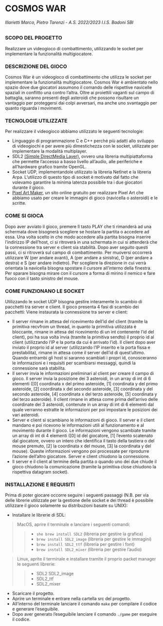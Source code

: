 # COSMOS WAR

###### Illarietti Marco, Pietro Tarenzi - A.S. 2022/2023 I.I.S. Badoni 5BI

### SCOPO DEL PROGETTO
Realizzare un videogioco di combattimento, utilizzando le socket per implementare la funzionalità multigiocatore.

### DESCRIZIONE DEL GIOCO
Cosmos War è un videogioco di combattimento che utilizza le socket per implementare la funzionalità multigiocatore. 
Cosmos War è ambientato nello spazio dove due giocatori assumono il comando delle rispettive navicelle spaziali in conflitto una contro l’altra. 
Oltre ai proiettili vaganti sul campo di battaglia, saranno presenti degli asteroidi che possono risultare un vantaggio per proteggersi dai colpi avversari,
ma anche uno svantaggio per quanto riguarda i movimenti.

### TECNOLOGIE UTILIZZATE
Per realizzare il videogioco abbiamo utilizzato le seguenti tecnologie: 
- Linguaggio di programmazione C e C++ perché più adatti
allo sviluppo di videogiochi e per avere più dimestichezza con le socket, utilizzate per implementare la modalità multiplayer. 
- SDL2 [(Simple DirectMedia Layer)](https://www.libsdl.org/), ovvero una libreria multipiattaforma che permette l’accesso a basso livello all’audio,
alle periferiche e all’hardware grafico tramite OpenGL. 
- Socket UDP, implementandole utilizzato la libreria NetInet e la libreria Arpa.
L’utilizzo di questo tipo di socket è motivato dal fatto che volevamo garantire la minima latenza possibile tra i due giocatori durante il gioco.
- [Pixel Art Maker](https://www.pixilart.com/), un sito online gratuito per realizzare Pixel Art che abbiamo usato per creare le immagini di gioco (navicella o asteroidi) e le scritte.

### COME SI GIOCA
Dopo aver avviato il gioco, premere Il tasto PLAY che ti rimanderà ad una schermata dove bisognerà scegliere se hostare
la partita o accedere ad essa. Una volta scelto in che modo accedere alla partita bisogna inserire l’indirizzo IP dell’host,
ci si ritroverà in una schermata in cui si attenderà che la connessione tra server e client sia stabilità. Dopo aver seguito questi passi,
ci si ritroverà sul campo di combattimento. Per muoversi occorrerà utilizzare W (per andare avanti), A (per andare a sinistra),
D (per andare a destra) e S (per andare indietro). Per scegliere la direzione in cui verrà orientata la navicella bisogna spostare 
il cursore all’interno della finestra. Per sparare bisogna mirare con il cursore a forma di mirino il nemico e fare fuoco con il tasto sinistro del mouse.

### COME FUNZIONANO LE SOCKET
Utilizzando le socket UDP bisogna gestire interamente lo scambio di pacchetti tra server e client. 
Il gioco presenta 4 fasi di scambio dei pacchetti: Viene instaurata la connessione tra server e client:
- Il server rimane in attesa del ricevimento dell’id del client (tramite la primitiva recvfrom un thread, 
in quanto la primitiva utilizzata è bloccante, rimane in attesa del ricevimento di un int contenente l’id del client), 
poi ha sua volta invia (tramite la primitiva sendto) il proprio id al client (utilizzando l’IP e la porta da cui è arrivato l’id).
Il client dopo aver inviato il proprio id al server (utilizzando l’IP inserito e la porta fissa e prestabilita), rimane in attesa
come il server dell’id di quest’ultimo. Quando entrambi gli host si saranno scambiati i propri id, conosceranno le informazioni e
i requisiti per scambiarsi messaggi, quindi la connessione sarà stabilita. 
- Il server invia le informazioni preliminari al client per creare il campo di gioco. Il server invia la posizione dei 3 asteroidi, in un array di int di 6 elementi 
([0] coordinata x del primo asteroide, [1] coordinata y del primo asteroide, [2] coordinata x del secondo asteroide,
[3] coordinata y del secondo asteroide, [4] coordinata x del terzo asteroide, [5] coordinata y del terzo asteroide).
Il client rimane in attesa come prima dell’arrivo delle coordinate dei 3 asteroidi, contenute in un array di int di 6 elementi
dal quale verranno estratte le informazioni per poi impostare le posizioni dei vari asteroidi.
- Server e client si scambiano le informazioni di gioco. Il server e il client mandano e poi ricevono le informazioni utili al funzionamento e al movimento durante il gioco.
Le informazioni vengono scambiate tramite un array di int di 4 elementi ([0] id del giocatore, [1] l’evento scatenato dal giocatore,
ovvero un intero che identifica il tasto della tastiera o del mouse premuto, [2] la coordinata x del mouse, [3] la coordinata y del mouse).
Queste informazioni vengono poi processate per riprodurre l’azione dell’altro giocatore. Server e client chiudono la connessione.
- Il server e il client al termine della partita o quando uno dei due chiude il gioco chiudono la comunicazione (tramite la primitiva close chiudono la rispettiva datagram socket).

### INSTALLAZIONE E REQUISITI

Prima di poter giocare occorre seguire i seguenti passaggi (N.B. per via delle librerie utilizzate per la gestione delle socket e dei thread
è possibile utilizzare il gioco solamente su distribuzioni basate su UNIX):

- Installare le librerie di SDL: 
> MacOS, aprire il terminale e lanciare i seguenti comandi:
>> - ```she brew install SDL2```
(libreria per gestire la grafica)
>> - ```brew install SDL2_image``` (libreria per gestire le immagini)
>> - ```brew install SDL2_ttf``` (libreria per gestire i font)
>> - ```brew install SDL2_mixer``` (libreria per gestire l’audio)

> Linux, aprite il terminale e installare tramite il proprio packet manager le seguenti librerie:
>> - SDL2 SDL2_image 
>> - SDL2_ttf 
>> - SDL2_mixer 

- Scaricare il progetto.
- Aprire un terminale e entrare nella cartella src del progetto.
- All’interno del terminale lanciare il comando ```make``` per compilare il codice e generare l’eseguibile. 
- Dopo aver generato l’eseguibile lanciare il comando ```./game``` per eseguire il codice.